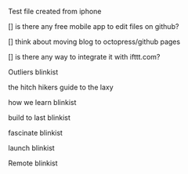 Test file created from iphone

[] is there any free mobile app to edit files on github?

[] think about moving blog to octopress/github pages

[] is there any way to integrate it with ifttt.com?

Outliers blinkist

the hitch hikers guide to the laxy

how we learn blinkist

build to last blinkist

fascinate blinkist

launch blinkist

Remote blinkist
